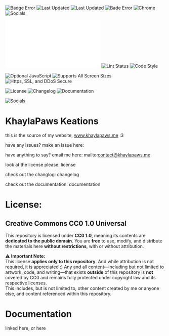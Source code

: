 ![Badge Error](https://img.shields.io/github/last-commit/khaylapaws/kreations)
![Last Updated](https://badgen.net/github/last-commit/khaylapaws/kreations)
![Last Updated](https://badgers.io/badge/Last%20Updated-Today-blue)
![Bade Error](https://img.shields.io/badge/Firefox-✓-green)
![Chrome](https://img.shields.io/badge/Chrome-✓-green)
![Socials](https://img.shields.io/badge/www.khaylapaws.com-🔗-green)

![Last Commit](src/update.md)
![Lint Status](https://github.com/your-username/your-repo/actions/workflows/lint.yml/badge.svg)
![Code Style](https://github.com/your-username/your-repo/actions/workflows/code-style.yml/badge.svg)

![Optional JavaScript](https://github.com/your-username/your-repo/actions/workflows/code-style.yml/badge.svg)
![Supports All Screen Sizes](https://github.com/your-username/your-repo/actions/workflows/code-style.yml/badge.svg)
![Https, SSL, and DDoS Secure](https://github.com/your-username/your-repo/actions/workflows/code-style.yml/badge.svg)

![License](https://github.com/your-username/your-repo/actions/workflows/code-style.yml/badge.svg)
![Changelog](https://github.com/your-username/your-repo/actions/workflows/code-style.yml/badge.svg)
![Documentation](https://github.com/your-username/your-repo/actions/workflows/code-style.yml/badge.svg)

![Socials](https://github.com/your-username/your-repo/actions/workflows/code-style.yml/badge.svg)

# KhaylaPaws Keations
this is the source of my website, www.khaylapaws.me :3

have any issues? make an issue here:

have anything to say? email me here: mailto:contact@khaylapaws.me

look at the license please: license

check out the changlog: changelog

check out the documentation: documentation

# License: 

## Creative Commons CC0 1.0 Universal

This repository is licensed under **CC0 1.0**, meaning its contents are **dedicated to the public domain**.
You are **free** to use, modify, and distribute the materials here **without restrictions**, with or without attribution.

⚠️ **Important Note:**  
This license **applies only to this repository**. And while attribution is not required, it is appreciated :)
Any and all content—including but not limited to artwork, code, and writing—that exists **outside** of this repository is **not** covered by CC0 and remains fully protected under copyright law and its respective licenses.  
This includes, but is not limited to, other content created by me or anyone else, and content referenced within this repository.


# Documentation

linked here, or here
